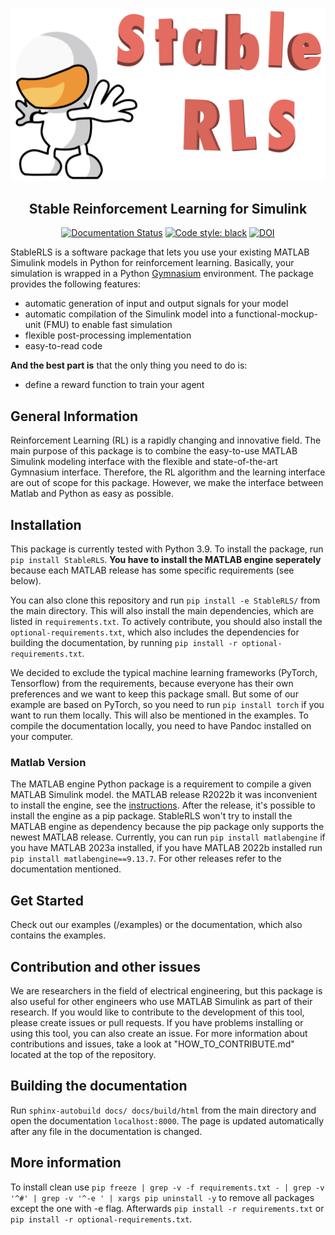 ![](src/icon.png)

<h2 align="center">Stable Reinforcement Learning for Simulink</h2>

<p align="center">
<a href="https://stablerls.readthedocs.io/en/latest/?badge=latest"><img alt="Documentation Status" src="https://readthedocs.org/projects/stablerls/badge/?version=latest"></a>
<a href="https://github.com/psf/black"><img alt="Code style: black" src="https://img.shields.io/badge/code%20style-black-000000.svg"></a>
<a href="https://zenodo.org/badge/latestdoi/617044362"><img src="https://zenodo.org/badge/617044362.svg" alt="DOI"></a>
</p>


StableRLS is a software package that lets you use your existing MATLAB Simulink models in Python for reinforcement learning. Basically, your simulation is wrapped in a Python [Gymnasium](https://gymnasium.farama.org/) environment. The package provides the following features:
- automatic generation of input and output signals for your model
- automatic compilation of the Simulink model into a functional-mockup-unit (FMU) to enable fast simulation
- flexible post-processing implementation
- easy-to-read code

**And the best part is** that the only thing you need to do is:
- define a reward function to train your agent


## General Information
Reinforcement Learning (RL) is a rapidly changing and innovative field. The main purpose of this package is to combine the easy-to-use MATLAB Simulink modeling interface with the flexible and state-of-the-art Gymnasium interface. Therefore, the RL algorithm and the learning interface are out of scope for this package. However, we make the interface between Matlab and Python as easy as possible.

## Installation
This package is currently tested with Python 3.9.
To install the package, run `pip install StableRLS`. **You have to install the MATLAB engine seperately** because each MATLAB release has some specific requirements (see below).

You can also clone this repository and run `pip install -e StableRLS/` from the main directory. This will also install the main dependencies, which are listed in `requirements.txt`. To actively contribute, you should also install the `optional-requirements.txt`, which also includes the dependencies for building the documentation, by running `pip install -r optional-requirements.txt`.

We decided to exclude the typical machine learning frameworks (PyTorch, Tensorflow) from the requirements, because everyone has their own preferences and we want to keep this package small. But some of our example are based on PyTorch, so you need to run `pip install torch` if you want to run them locally. This will also be mentioned in the examples. To compile the documentation locally, you need to have Pandoc installed on your computer.


### Matlab Version
The MATLAB engine Python package is a requirement to compile a given MATLAB Simulink model. the MATLAB release R2022b it was inconvenient to install the engine, see the [instructions](https://de.mathworks.com/help/matlab/matlab_external/install-the-matlab-engine-for-python.html). After the release, it's possible to install the engine as a pip package. StableRLS won't try to install the MATLAB engine as dependency because the pip package only supports the newest MATLAB release. Currently, you can run `pip install matlabengine` if you have MATLAB 2023a installed, if you have MATLAB 2022b installed run `pip install matlabengine==9.13.7`. For other releases refer to the documentation mentioned.

## Get Started
Check out our examples (/examples) or the documentation, which also contains the examples.

## Contribution and other issues
We are researchers in the field of electrical engineering, but this package is also useful for other engineers who use MATLAB Simulink as part of their research. If you would like to contribute to the development of this tool, please create issues or pull requests.
If you have problems installing or using this tool, you can also create an issue. For more information about contributions and issues, take a look at "HOW_TO_CONTRIBUTE.md" located at the top of the repository.

## Building the documentation
Run `sphinx-autobuild docs/ docs/build/html` from the main directory and open the documentation `localhost:8000`. The page is updated automatically after any file in the documentation is changed.

## More information
To install clean use `pip freeze | grep -v -f requirements.txt - | grep -v '^#' | grep -v '^-e ' | xargs pip uninstall -y` to remove all packages except the one with -e flag. Afterwards `pip install -r requirements.txt` or `pip install -r optional-requirements.txt`.

